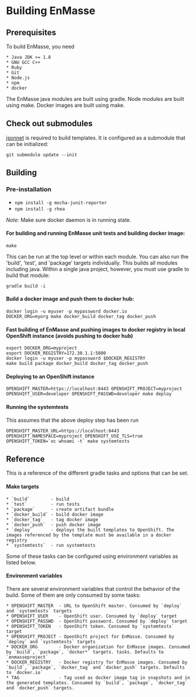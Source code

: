 # Building EnMasse

## Prerequisites

To build EnMasse, you need

    * Java JDK >= 1.8
    * GNU GCC C++
    * Ruby
    * Git
    * Node.js
    * npm
    * docker

The EnMasse java modules are built using gradle. Node modules are built using make. Docker images
are built using make.

## Check out submodules

[jsonnet](http://jsonnet.org) is required to build templates. It is configured as a submodule that
can be initialized:
    
    git submodule update --init
    
## Building

### Pre-installation

   * `npm install -g mocha-junit-reporter`
   * `npm install -g rhea`

*Note*: Make sure docker daemon is in running state.

#### For building and running EnMasse unit tests and building docker image:

    make

This can be run at the top level or within each module. You can also run the 'build', 'test', and 'package' targets individually.
This builds all modules including java. Within a single java project, however, you must use gradle
to build that module:

    gradle build -i

#### Build a docker image and push them to docker hub:

    docker login -u myuser -p mypassword docker.io
    DOCKER_ORG=myorg make docker_build docker_tag docker_push

#### Fast building of EnMasse and pushing images to docker registry in local OpenShift instance (avoids pushing to docker hub)

    export DOCKER_ORG=myproject
    export DOCKER_REGISTRY=172.30.1.1:5000
    docker login -u myuser -p mypassword $DOCKER_REGISTRY
    make build package docker_build docker_tag docker_push

#### Deploying to an OpenShift instance

    OPENSHIFT_MASTER=https://localhost:8443 OPENSHIFT_PROJECT=myproject OPENSHIFT_USER=developer OPENSHIFT_PASSWD=developer make deploy

#### Running the systemtests

This assumes that the above deploy step has been run

    OPENSHIFT_MASTER_URL=https://localhost:8443 OPENSHIFT_NAMESPACE=myproject OPENSHIFT_USE_TLS=true OPENSHIFT_TOKEN=`oc whoami -t` make systemtests

## Reference

This is a reference of the different gradle tasks and options that can be set.

#### Make targets

    * `build`        - build
    * `test`         - run tests
    * `package`      - create artifact bundle
    * `docker_build` - build docker image
    * `docker_tag`   - tag docker image
    * `docker_push`  - push docker image
    * `deploy`       - deploys the built templates to OpenShift. The images referenced by the template must be available in a docker registry
    * `systemtests`  - run systemtests

Some of these tasks can be configured using environment variables as listed below.

#### Environment variables

There are several environment variables that control the behavior of the build. Some of them are
only consumed by some tasks:

    * OPENSHIFT_MASTER  - URL to OpenShift master. Consumed by `deploy` and `systemtests` targets
    * OPENSHIFT_USER    - OpenShift user. Consumed by `deploy` target
    * OPENSHIFT_PASSWD  - OpenShift password. Consumed by `deploy` target
    * OPENSHIFT_TOKEN   - OpenShift token. Consumed by `systemtests` target
    * OPENSHIFT_PROJECT - OpenShift project for EnMasse. Consumed by `deploy` and `systemtests` targets
    * DOCKER_ORG        - Docker organization for EnMasse images. Consumed by `build`, `package`, `docker*` targets. tasks. Defaults to `enmasseproject`
    * DOCKER_REGISTRY   - Docker registry for EnMasse images. Consumed by `build`, `package`, `docker_tag` and `docker_push` targets. Defaults to `docker.io`
    * TAG               - Tag used as docker image tag in snapshots and in the generated templates. Consumed by `build`, `package`, `docker_tag` and `docker_push` targets.

